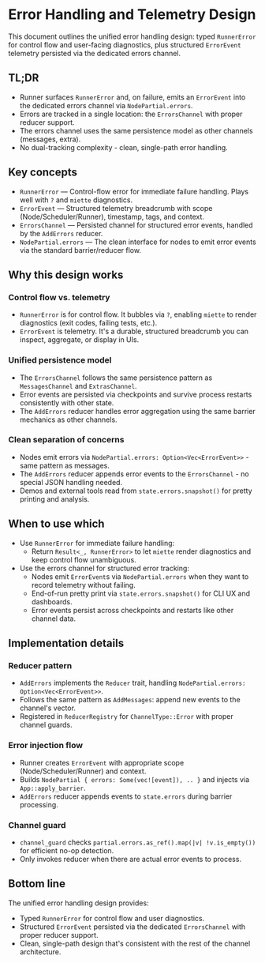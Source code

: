 # Error Handling and Telemetry Design

This document outlines the unified error handling design: typed `RunnerError` for control flow and user-facing diagnostics, plus structured `ErrorEvent` telemetry persisted via the dedicated errors channel.

## TL;DR

- Runner surfaces `RunnerError` and, on failure, emits an `ErrorEvent` into the dedicated errors channel via `NodePartial.errors`.
- Errors are tracked in a single location: the `ErrorsChannel` with proper reducer support.
- The errors channel uses the same persistence model as other channels (messages, extra).
- No dual-tracking complexity - clean, single-path error handling.

## Key concepts

- `RunnerError` — Control-flow error for immediate failure handling. Plays well with `?` and `miette` diagnostics.
- `ErrorEvent` — Structured telemetry breadcrumb with scope (Node/Scheduler/Runner), timestamp, tags, and context.
- `ErrorsChannel` — Persisted channel for structured error events, handled by the `AddErrors` reducer.
- `NodePartial.errors` — The clean interface for nodes to emit error events via the standard barrier/reducer flow.

## Why this design works

### Control flow vs. telemetry
- `RunnerError` is for control flow. It bubbles via `?`, enabling `miette` to render diagnostics (exit codes, failing tests, etc.).
- `ErrorEvent` is telemetry. It's a durable, structured breadcrumb you can inspect, aggregate, or display in UIs.

### Unified persistence model
- The `ErrorsChannel` follows the same persistence pattern as `MessagesChannel` and `ExtrasChannel`.
- Error events are persisted via checkpoints and survive process restarts consistently with other state.
- The `AddErrors` reducer handles error aggregation using the same barrier mechanics as other channels.

### Clean separation of concerns
- Nodes emit errors via `NodePartial.errors: Option<Vec<ErrorEvent>>` - same pattern as messages.
- The `AddErrors` reducer appends error events to the `ErrorsChannel` - no special JSON handling needed.
- Demos and external tools read from `state.errors.snapshot()` for pretty printing and analysis.

## When to use which

- Use `RunnerError` for immediate failure handling:
  - Return `Result<_, RunnerError>` to let `miette` render diagnostics and keep control flow unambiguous.
- Use the errors channel for structured error tracking:
  - Nodes emit `ErrorEvent`s via `NodePartial.errors` when they want to record telemetry without failing.
  - End-of-run pretty print via `state.errors.snapshot()` for CLI UX and dashboards.
  - Error events persist across checkpoints and restarts like other channel data.

## Implementation details

### Reducer pattern
- `AddErrors` implements the `Reducer` trait, handling `NodePartial.errors: Option<Vec<ErrorEvent>>`.
- Follows the same pattern as `AddMessages`: append new events to the channel's vector.
- Registered in `ReducerRegistry` for `ChannelType::Error` with proper channel guards.

### Error injection flow
- Runner creates `ErrorEvent` with appropriate scope (Node/Scheduler/Runner) and context.
- Builds `NodePartial { errors: Some(vec![event]), .. }` and injects via `App::apply_barrier`.
- `AddErrors` reducer appends events to `state.errors` during barrier processing.

### Channel guard
- `channel_guard` checks `partial.errors.as_ref().map(|v| !v.is_empty())` for efficient no-op detection.
- Only invokes reducer when there are actual error events to process.

## Bottom line

The unified error handling design provides:
- Typed `RunnerError` for control flow and user diagnostics.
- Structured `ErrorEvent` persisted via the dedicated `ErrorsChannel` with proper reducer support.
- Clean, single-path design that's consistent with the rest of the channel architecture.
